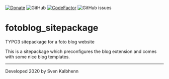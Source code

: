 [![Donate](https://img.shields.io/badge/Donate-PayPal-green.svg)](https://PayPal.me/SvenKalbhenn)
![GitHub](https://img.shields.io/github/license/Starraider/fotoblog_sitepackage)
[![CodeFactor](https://www.codefactor.io/repository/github/starraider/fotoblog_sitepackage/badge)](https://www.codefactor.io/repository/github/starraider/fotoblog_sitepackage)
![GitHub issues](https://img.shields.io/github/issues/Starraider/fotoblog_sitepackage)

# fotoblog_sitepackage

TYPO3 sitepackage for a foto blog website


This is a sitepackage which preconfigures the blog extension and comes with some nice blog templates.

---

Developed 2020 by Sven Kalbhenn

